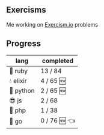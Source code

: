 ## Exercisms

Me working on [Exercism.io](http://exercism.io/) problems

## Progress

lang             | completed
-----------------|--------------------
:gem: ruby       | 13 / 84
:droplet: elixir |  4 / 65 :new:
:snake: python   |  2 / 65 :new:
:sunglasses: js  |  2 / 68
:elephant: php   |  1 / 38
:hamster: go     |  0 / 76 :new: :point_left:

